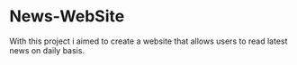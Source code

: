 # News-WebSite
With this project i aimed to create a website that allows users to read latest news on daily basis.
